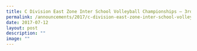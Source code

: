 ```yaml
---
title: C Division East Zone Inter School Volleyball Championships – 3rd
permalink: /announcements/2017/c-division-east-zone-inter-school-volleyball-championships-3rd/
date: 2017-07-12
layout: post
description: ""
image: ""
---
```

